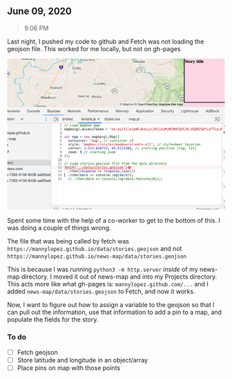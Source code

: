 ## June 09, 2020

> 9:06 PM

Last night, I pushed my code to github and Fetch was not loading the geojson file. This worked for me locally, but not on gh-pages

![2020.06.09-Incorrect-path-github-pages.png](../img/2020.06.09-Incorrect-path-github-pages.png)

Spent some time with the help of a co-worker to get to the bottom of this. I was doing a couple of things wrong. 

The file that was being called by fetch was `https://mannylopez.github.io/data/stories.geojson` and not `https://mannylopez.github.io/news-map/data/stories.geojson`

This is because I was running `python3 -m http.server` _inside_ of my news-map directory. I moved it out of news-map and into my Projects directory. This acts more like what gh-pages is: `mannylopez.github.com/...` and I added `news-map/data/stories.geojson` to Fetch, and now it works.

Now, I want to figure out how to assign a variable to the geojson so that I can pull out the information, use that information to add a pin to a map, and populate the fields for the story.

### To do
- [ ] Fetch geojson
- [ ] Store latitude and longitude in an object/array
- [ ] Place pins on map with those points